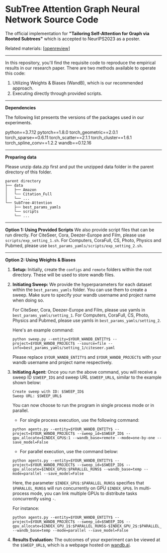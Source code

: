 # SubTree Attention Graph Neural Network Source Code

The official implementation for **"Tailoring Self-Attention for Graph via Rooted Subtrees"** which is accepted to NeurIPS2023 as a poster.

Related materials: [[openreview](https://openreview.net/forum?id=t2hEZadBBk&referrer=%5Bthe%20profile%20of%20Siyuan%20Huang%5D(%2Fprofile%3Fid%3D~Siyuan_Huang8))]

---

In this repository, you'll find the requisite code to reproduce the empirical results in our research paper. There are two methods available to operate this code:

1. Utilizing Weights & Biases (WandB), which is our recommended approach.
2. Executing directly through provided scripts.

---

**Dependencies**

The following list presents the versions of the packages used in our experiments.

python==3.7.12
pytorch==1.8.0
torch_geometric==2.0.1
torch_sparse==0.6.11
torch_scatter==2.1.1
torch_cluster==1.6.1
torch_spline_conv==1.2.2
wandb==0.12.16

---

**Preparing data**

Please unzip data.zip first and put the unzipped data folder in the parent directory of this folder.

```
parent directory
├── data
│   ├── Amazon
│   └── Citation_Full
│   └── ...
└── SubTree-Attention
    ├── best_params_yamls
    └── scripts
    └── ...
```

---

**Option 1: Using Provided Scripts**
We also provide script files that can be run directly.     For CiteSeer, Cora, Deezer-Europe and Film, please use `scripts/exp_setting_1.sh`. For Computers, CoraFull, CS, Photo, Physics and Pubmed, please use `best_params_yamls/scripts/exp_setting_2.sh`.

---

**Option 2: Using Weights & Biases**

1. **Setup:**
   Initially, create the `configs` and `remote` folders within the root directory. These will be used to store wandb files.
2. **Initiating Sweep:**
   We provide the hyperparameters for each dataset within the `best_params_yamls` folder. You can use them to create a sweep. Make sure to specify your wandb username and project name when doing so.

   For CiteSeer, Cora, Deezer-Europe and Film, please use yamls in `best_params_yamls/setting_1`. For Computers, CoraFull, CS, Photo, Physics and Pubmed, please use yamls in `best_params_yamls/setting_2`.

   Here's an example command:

   ```
   python sweep.py --entity=$YOUR_WANDB_ENTITY$ --project=$YOUR_WANDB_PROJECT$ --source=file --info=best_params_yamls/setting_1/citeseer.yaml
   ```
   Please replace `$YOUR_WANDB_ENTITY$` and `$YOUR_WANDB_PROJECT$` with your wandb username and project name respectively.
3. **Initiating Agent:**
   Once you run the above command, you will receive a sweep ID `$SWEEP_ID$` and sweep URL `$SWEEP_URL$`, similar to the example shown below:

   ```
   Create sweep with ID: $SWEEP_ID$
   Sweep URL: $SWEEP_URL$
   ```
   You can now choose to run the program in single process mode or in parallel.

   - For single process execution, use the following command:

   ```
   python agents.py --entity=$YOUR_WANDB_ENTITY$ --project=$YOUR_WANDB_PROJECT$ --sweep_id=$SWEEP_ID$ --gpu_allocate=$INDEX_GPU$:1 --wandb_base=remote --mode=one-by-one --save_model=False
   ```
   - For parallel execution, use the command below:

   ```
   python agents.py --entity=$YOUR_WANDB_ENTITY$ --project=$YOUR_WANDB_PROJECT$ --sweep_id=$SWEEP_ID$ --gpu_allocate=$INDEX_GPU$:$PARALLEL_RUNS$ --wandb_base=temp --mode=parallel --save_model=False
   ```
   Here, the parameter `$INDEX_GPU$:$PARALLEL_RUNS$` specifies that `$PARALLEL_RUNS$` will run concurrently on GPU `$INDEX_GPU$`. In multi-process mode, you can link multiple GPUs to distribute tasks concurrently using `-`.

   For instance:

   ```
   python agents.py --entity=$YOUR_WANDB_ENTITY$ --project=$YOUR_WANDB_PROJECT$ --sweep_id=$SWEEP_ID$ --gpu_allocate=$INDEX_GPU_1$:$PARALLEL_RUNS$-$INDEX_GPU_2$:$PARALLEL_RUNS$ --wandb_base=temp --mode=parallel --save_model=False
   ```
4. **Results Evaluation:**
   The outcomes of your experiment can be viewed at the `$SWEEP_URL$`, which is a webpage hosted on [wandb.ai](https://wandb.ai).

